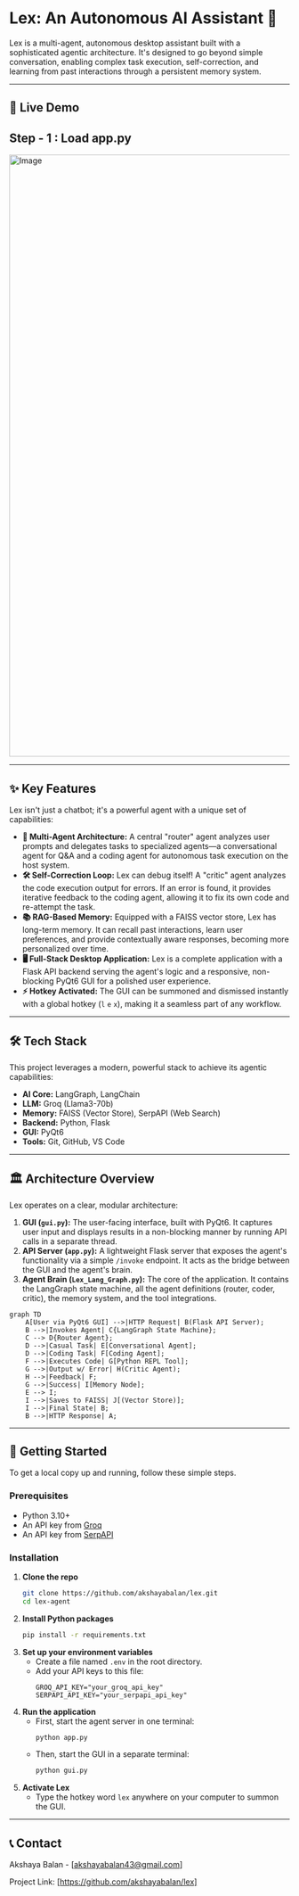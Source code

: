 # Lex: An Autonomous AI Assistant 🤖

Lex is a multi-agent, autonomous desktop assistant built with a sophisticated agentic architecture. It's designed to go beyond simple conversation, enabling complex task execution, self-correction, and learning from past interactions through a persistent memory system.

---

## 🚀 Live Demo

## Step - 1 : Load app.py

<img width="1920" height="1080" alt="Image" src="https://github.com/user-attachments/assets/fcf66587-ce42-450c-8a9d-6815fd447e01" />







---

## ✨ Key Features

Lex isn't just a chatbot; it's a powerful agent with a unique set of capabilities:

*   **🧠 Multi-Agent Architecture:** A central "router" agent analyzes user prompts and delegates tasks to specialized agents—a conversational agent for Q&A and a coding agent for autonomous task execution on the host system.
*   **🛠️ Self-Correction Loop:** Lex can debug itself! A "critic" agent analyzes the code execution output for errors. If an error is found, it provides iterative feedback to the coding agent, allowing it to fix its own code and re-attempt the task.
*   **📚 RAG-Based Memory:** Equipped with a FAISS vector store, Lex has long-term memory. It can recall past interactions, learn user preferences, and provide contextually aware responses, becoming more personalized over time.
*   **🖥️ Full-Stack Desktop Application:** Lex is a complete application with a Flask API backend serving the agent's logic and a responsive, non-blocking PyQt6 GUI for a polished user experience.
*   **⚡ Hotkey Activated:** The GUI can be summoned and dismissed instantly with a global hotkey (`l` `e` `x`), making it a seamless part of any workflow.

---

## 🛠️ Tech Stack

This project leverages a modern, powerful stack to achieve its agentic capabilities:

*   **AI Core:** LangGraph, LangChain
*   **LLM:** Groq (Llama3-70b)
*   **Memory:** FAISS (Vector Store), SerpAPI (Web Search)
*   **Backend:** Python, Flask
*   **GUI:** PyQt6
*   **Tools:** Git, GitHub, VS Code

---

## 🏛️ Architecture Overview

Lex operates on a clear, modular architecture:

1.  **GUI (`gui.py`):** The user-facing interface, built with PyQt6. It captures user input and displays results in a non-blocking manner by running API calls in a separate thread.
2.  **API Server (`app.py`):** A lightweight Flask server that exposes the agent's functionality via a simple `/invoke` endpoint. It acts as the bridge between the GUI and the agent's brain.
3.  **Agent Brain (`Lex_Lang_Graph.py`):** The core of the application. It contains the LangGraph state machine, all the agent definitions (router, coder, critic), the memory system, and the tool integrations.

```mermaid
graph TD
    A[User via PyQt6 GUI] -->|HTTP Request| B(Flask API Server);
    B -->|Invokes Agent| C{LangGraph State Machine};
    C --> D{Router Agent};
    D -->|Casual Task| E[Conversational Agent];
    D -->|Coding Task| F[Coding Agent];
    F -->|Executes Code| G[Python REPL Tool];
    G -->|Output w/ Error| H(Critic Agent);
    H -->|Feedback| F;
    G -->|Success| I[Memory Node];
    E --> I;
    I -->|Saves to FAISS| J[(Vector Store)];
    I -->|Final State| B;
    B -->|HTTP Response| A;
```

---

## 🚀 Getting Started

To get a local copy up and running, follow these simple steps.

### Prerequisites

*   Python 3.10+
*   An API key from [Groq](https://console.groq.com/keys)
*   An API key from [SerpAPI](https://serpapi.com/)

### Installation

1.  **Clone the repo**
    ```sh
    git clone https://github.com/akshayabalan/lex.git
    cd lex-agent
    ```
2.  **Install Python packages**
    ```sh
    pip install -r requirements.txt
    ```
3.  **Set up your environment variables**
    *   Create a file named `.env` in the root directory.
    *   Add your API keys to this file:
        ```env
        GROQ_API_KEY="your_groq_api_key"
        SERPAPI_API_KEY="your_serpapi_api_key"
        ```
4.  **Run the application**
    *   First, start the agent server in one terminal:
        ```sh
        python app.py
        ```
    *   Then, start the GUI in a separate terminal:
        ```sh
        python gui.py
        ```
5.  **Activate Lex**
    *   Type the hotkey word `lex` anywhere on your computer to summon the GUI.

---

## 📞 Contact

Akshaya Balan - [akshayabalan43@gmail.com]

Project Link: [https://github.com/akshayabalan/lex]
